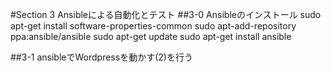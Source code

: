 #Section 3 Ansibleによる自動化とテスト
##3-0 Ansibleのインストール
sudo apt-get install software-properties-common
sudo apt-add-repository ppa:ansible/ansible
sudo apt-get update
sudo apt-get install ansible

##3-1 ansibleでWordpressを動かす(2)を行う
